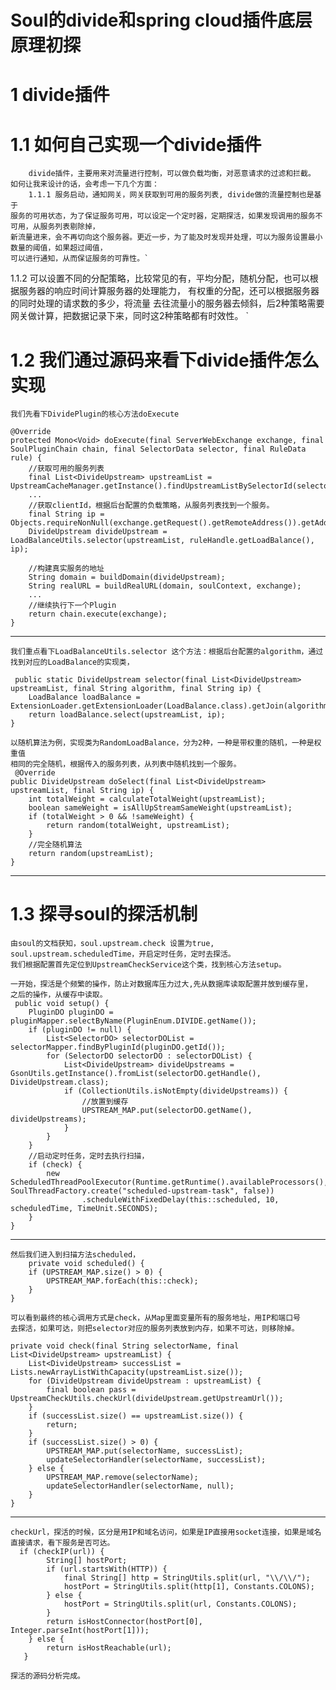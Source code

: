 # Soul的divide和spring cloud插件底层原理初探 #
# 1 divide插件	
# 1.1 如何自己实现一个divide插件   #
		
		divide插件，主要用来对流量进行控制，可以做负载均衡，对恶意请求的过滤和拦截。
	如何让我来设计的话，会考虑一下几个方面：
		1.1.1 服务启动，通知网关，网关获取到可用的服务列表, divide做的流量控制也是基于
	服务的可用状态，为了保证服务可用，可以设定一个定时器，定期探活，如果发现调用的服务不可用，从服务列表剔除掉，
	新流量进来，会不再切向这个服务器。更近一步，为了能及时发现并处理，可以为服务设置最小数量的阈值，如果超过阈值，
	可以进行通知，从而保证服务的可靠性。`
	
 1.1.2 可以设置不同的分配策略，比较常见的有，平均分配，随机分配，也可以根据服务器的响应时间计算服务器的处理能力，
       有权重的分配，还可以根据服务器的同时处理的请求数的多少，将流量
	去往流量小的服务器去倾斜，后2种策略需要网关做计算，把数据记录下来，同时这2种策略都有时效性。
	` 
# 1.2 我们通过源码来看下divide插件怎么实现 #

	我们先看下DividePlugin的核心方法doExecute

	@Override
    protected Mono<Void> doExecute(final ServerWebExchange exchange, final SoulPluginChain chain, final SelectorData selector, final RuleData rule) {
        //获取可用的服务列表
        final List<DivideUpstream> upstreamList = UpstreamCacheManager.getInstance().findUpstreamListBySelectorId(selector.getId());
        ...
		//获取clientId，根据后台配置的负载策略，从服务列表找到一个服务。
        final String ip = Objects.requireNonNull(exchange.getRequest().getRemoteAddress()).getAddress().getHostAddress();
        DivideUpstream divideUpstream = LoadBalanceUtils.selector(upstreamList, ruleHandle.getLoadBalance(), ip);
        
        //构建真实服务的地址 
        String domain = buildDomain(divideUpstream);
        String realURL = buildRealURL(domain, soulContext, exchange);
       	...
		//继续执行下一个Plugin
        return chain.execute(exchange);
    }


----------

	我们重点看下LoadBalanceUtils.selector 这个方法：根据后台配置的algorithm，通过
	找到对应的LoadBalance的实现类，

	 public static DivideUpstream selector(final List<DivideUpstream> upstreamList, final String algorithm, final String ip) {
        LoadBalance loadBalance = ExtensionLoader.getExtensionLoader(LoadBalance.class).getJoin(algorithm);
        return loadBalance.select(upstreamList, ip);
    }

	以随机算法为例，实现类为RandomLoadBalance，分为2种，一种是带权重的随机，一种是权重值
	相同的完全随机，根据传入的服务列表，从列表中随机找到一个服务。
	 @Override
    public DivideUpstream doSelect(final List<DivideUpstream> upstreamList, final String ip) {
        int totalWeight = calculateTotalWeight(upstreamList);
        boolean sameWeight = isAllUpStreamSameWeight(upstreamList);
        if (totalWeight > 0 && !sameWeight) {
            return random(totalWeight, upstreamList);
        }
        //完全随机算法
        return random(upstreamList);
    }

	

----------
# 1.3 探寻soul的探活机制 #
	
	由soul的文档获知，soul.upstream.check 设置为true,
	soul.upstream.scheduledTime，开启定时任务，定时去探活。
	我们根据配置首先定位到UpstreamCheckService这个类，找到核心方法setup。
	
	一开始，探活是个频繁的操作，防止对数据库压力过大,先从数据库读取配置并放到缓存里，
	之后的操作，从缓存中读取。
	 public void setup() {
        PluginDO pluginDO = pluginMapper.selectByName(PluginEnum.DIVIDE.getName());
        if (pluginDO != null) {
            List<SelectorDO> selectorDOList = selectorMapper.findByPluginId(pluginDO.getId());
            for (SelectorDO selectorDO : selectorDOList) {
                List<DivideUpstream> divideUpstreams = GsonUtils.getInstance().fromList(selectorDO.getHandle(), DivideUpstream.class);
                if (CollectionUtils.isNotEmpty(divideUpstreams)) {
					//放置到缓存
                    UPSTREAM_MAP.put(selectorDO.getName(), divideUpstreams);
                }
            }
        }
		//启动定时任务，定时去执行扫描，
        if (check) {
            new ScheduledThreadPoolExecutor(Runtime.getRuntime().availableProcessors(), SoulThreadFactory.create("scheduled-upstream-task", false))
                    .scheduleWithFixedDelay(this::scheduled, 10, scheduledTime, TimeUnit.SECONDS);
        }
    }
	

----------


	然后我们进入到扫描方法scheduled，
		private void scheduled() {
        if (UPSTREAM_MAP.size() > 0) {
            UPSTREAM_MAP.forEach(this::check);
        }
    }
	
	可以看到最终的核心调用方式是check，从Map里面变量所有的服务地址，用IP和端口号
	去探活，如果可达，则把selector对应的服务列表放到内存，如果不可达，则移除掉。

	private void check(final String selectorName, final List<DivideUpstream> upstreamList) {
        List<DivideUpstream> successList = Lists.newArrayListWithCapacity(upstreamList.size());
        for (DivideUpstream divideUpstream : upstreamList) {
            final boolean pass = UpstreamCheckUtils.checkUrl(divideUpstream.getUpstreamUrl());
        }
        if (successList.size() == upstreamList.size()) {
            return;
        }
        if (successList.size() > 0) {
            UPSTREAM_MAP.put(selectorName, successList);
            updateSelectorHandler(selectorName, successList);
        } else {
            UPSTREAM_MAP.remove(selectorName);
            updateSelectorHandler(selectorName, null);
        }
    }
	

----------


	checkUrl，探活的时候，区分是用IP和域名访问，如果是IP直接用socket连接，如果是域名
	直接请求，看下服务是否可达。
	  if (checkIP(url)) {
            String[] hostPort;
            if (url.startsWith(HTTP)) {
                final String[] http = StringUtils.split(url, "\\/\\/");
                hostPort = StringUtils.split(http[1], Constants.COLONS);
            } else {
                hostPort = StringUtils.split(url, Constants.COLONS);
            }
            return isHostConnector(hostPort[0], Integer.parseInt(hostPort[1]));
        } else {
            return isHostReachable(url);
       }
	
	探活的源码分析完成。

	
	
	

		
